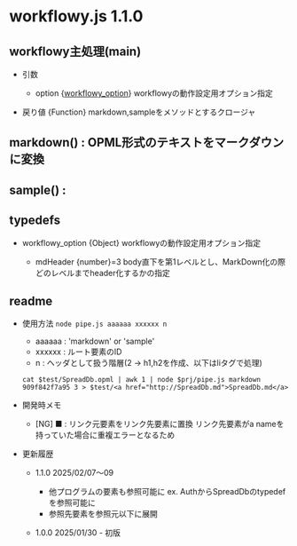 # workflowy.js 1.1.0

## workflowy主処理(main)

- 引数
	
	- option {<a href="#63c52c5262e3">workflowy_option</a>} workflowyの動作設定用オプション指定
		
- 戻り値 {Function} markdown,sampleをメソッドとするクロージャ
	
## markdown() : OPML形式のテキストをマークダウンに変換

## sample() :

## typedefs

- workflowy_option {Object} workflowyの動作設定用オプション指定
	
	- mdHeader {number}=3 body直下を第1レベルとし、MarkDown化の際どのレベルまでheader化するかの指定
		
## readme

- 使用方法
	`node pipe.js aaaaaa xxxxxx n`
	- aaaaaa : 'markdown' or 'sample'
	- xxxxxx : ルート要素のID
	- n : ヘッダとして扱う階層(2 -> h1,h2を作成、以下はliタグで処理)
	
	```
	cat $test/SpreadDb.opml | awk 1 | node $prj/pipe.js markdown 909f842f7a95 3 > $test/<a href="http://SpreadDb.md">SpreadDb.md</a>
	```
- 開発時メモ
	
	- [NG] ■ : リンク元要素をリンク先要素に置換
		リンク先要素がa nameを持っていた場合に重複エラーとなるため
- 更新履歴
	
	- 1.1.0 2025/02/07〜09
		
		- 他プログラムの要素も参照可能に
			ex. AuthからSpreadDbのtypedefを参照可能に
		- 参照先要素を参照元以下に展開
			
	- 1.0.0 2025/01/30 - 初版
		
